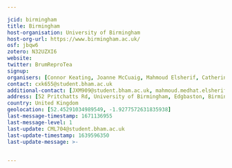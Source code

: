 ```yaml
---

jcid: birmingham
title: Birmingham
host-organisation: University of Birmingham
host-org-url: https://www.birmingham.ac.uk/
osf: jbqw6
zotero: N32UZXI6
website: 
twitter: BrumReproTea
signup: 
organisers: [Connor Keating, Joanne McCuaig, Mahmoud Elsherif, Catherine Laverty]
contact: cxk655@student.bham.ac.uk
additional-contact: [JXM909@student.bham.ac.uk, mahmoud.medhat.elsherif@gmail.com, cml704@student.bham.ac.uk]
address: [52 Pritchatts Rd, University of Birmingham, Edgbaston, Birmingham , B15 2SA]
country: United Kingdom
geolocation: [52.45291034989549, -1.9277572631835938]
last-message-timestamp: 1671136955
last-message-level: 1
last-update: CML704@student.bham.ac.uk
last-update-timestamp: 1639596350
last-update-message: >-
  

---
```



